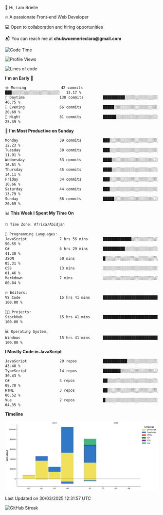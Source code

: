 <div align="left">
  <p>👋 Hi, I am Brielle</p>
  <p>🔥 A passionate Front-end Web Developer</p>
  <p>💻 Open to collaboration and hiring opportunities</p>
  <p>📬 You can reach me at <strong>chukwuemerieclara@gmail.com</strong></p>
</div>


 
 <!--START_SECTION:waka-->
![Code Time](http://img.shields.io/badge/Code%20Time-559%20hrs%2015%20mins-blue)

![Profile Views](http://img.shields.io/badge/Profile%20Views-0-blue)

![Lines of code](https://img.shields.io/badge/From%20Hello%20World%20I%27ve%20Written-262.6%20thousand%20lines%20of%20code-blue)

**I'm an Early 🐤** 

```text
🌞 Morning                42 commits          ███░░░░░░░░░░░░░░░░░░░░░░   13.17 % 
🌆 Daytime                130 commits         ██████████░░░░░░░░░░░░░░░   40.75 % 
🌃 Evening                66 commits          █████░░░░░░░░░░░░░░░░░░░░   20.69 % 
🌙 Night                  81 commits          ██████░░░░░░░░░░░░░░░░░░░   25.39 % 
```
📅 **I'm Most Productive on Sunday** 

```text
Monday                   39 commits          ███░░░░░░░░░░░░░░░░░░░░░░   12.23 % 
Tuesday                  38 commits          ███░░░░░░░░░░░░░░░░░░░░░░   11.91 % 
Wednesday                53 commits          ████░░░░░░░░░░░░░░░░░░░░░   16.61 % 
Thursday                 45 commits          ████░░░░░░░░░░░░░░░░░░░░░   14.11 % 
Friday                   34 commits          ███░░░░░░░░░░░░░░░░░░░░░░   10.66 % 
Saturday                 44 commits          ███░░░░░░░░░░░░░░░░░░░░░░   13.79 % 
Sunday                   66 commits          █████░░░░░░░░░░░░░░░░░░░░   20.69 % 
```


📊 **This Week I Spent My Time On** 

```text
🕑︎ Time Zone: Africa/Abidjan

💬 Programming Languages: 
JavaScript               7 hrs 56 mins       █████████████░░░░░░░░░░░░   50.55 % 
C#                       6 hrs 29 mins       ██████████░░░░░░░░░░░░░░░   41.38 % 
JSON                     50 mins             █░░░░░░░░░░░░░░░░░░░░░░░░   05.31 % 
CSS                      13 mins             ░░░░░░░░░░░░░░░░░░░░░░░░░   01.46 % 
Markdown                 7 mins              ░░░░░░░░░░░░░░░░░░░░░░░░░   00.84 % 

🔥 Editors: 
VS Code                  15 hrs 41 mins      █████████████████████████   100.00 % 

🐱‍💻 Projects: 
StockHub                 15 hrs 41 mins      █████████████████████████   100.00 % 

💻 Operating System: 
Windows                  15 hrs 41 mins      █████████████████████████   100.00 % 
```

**I Mostly Code in JavaScript** 

```text
JavaScript               20 repos            ███████████░░░░░░░░░░░░░░   43.48 % 
TypeScript               14 repos            ████████░░░░░░░░░░░░░░░░░   30.43 % 
C#                       4 repos             ██░░░░░░░░░░░░░░░░░░░░░░░   08.70 % 
HTML                     3 repos             ██░░░░░░░░░░░░░░░░░░░░░░░   06.52 % 
Vue                      2 repos             █░░░░░░░░░░░░░░░░░░░░░░░░   04.35 % 
```



**Timeline**

![Lines of Code chart](https://raw.githubusercontent.com/Brielle28/Brielle28/main/assets/bar_graph.png)


 Last Updated on 30/03/2025 12:31:57 UTC
<!--END_SECTION:waka-->

![GitHub Streak](https://github-readme-streak-stats.herokuapp.com/?user=Brielle28)



